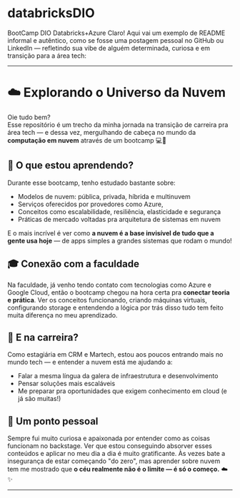 # databricksDIO
BootCamp DIO Databricks+Azure
Claro! Aqui vai um exemplo de README informal e autêntico, como se fosse uma postagem pessoal no GitHub ou LinkedIn — refletindo sua vibe de alguém determinada, curiosa e em transição para a área tech:

---

# ☁️ Explorando o Universo da Nuvem

Oie tudo bem?  
Esse repositório é um trecho da minha jornada na transição de carreira pra área tech — e dessa vez, mergulhando de cabeça no mundo da **computação em nuvem** através de um bootcamp 💻🚀

## 🧠 O que estou aprendendo?

Durante esse bootcamp, tenho estudado bastante sobre:
- Modelos de nuvem: pública, privada, híbrida e multinuvem
- Serviços oferecidos por provedores como Azure,
- Conceitos como escalabilidade, resiliência, elasticidade e segurança
- Práticas de mercado voltadas pra arquitetura de sistemas em nuvem

E o mais incrível é ver como **a nuvem é a base invisível de tudo que a gente usa hoje** — de apps simples a grandes sistemas que rodam o mundo!

## 🎓 Conexão com a faculdade

Na faculdade, já venho tendo contato com tecnologias como Azure e Google Cloud, então o bootcamp chegou na hora certa pra **conectar teoria e prática**. Ver os conceitos funcionando, criando máquinas virtuais, configurando storage e entendendo a lógica por trás disso tudo tem feito muita diferença no meu aprendizado.

## 💼 E na carreira?

Como estagiária em CRM e Martech, estou aos poucos entrando mais no mundo tech — e entender a nuvem está me ajudando a:
- Falar a mesma língua da galera de infraestrutura e desenvolvimento
- Pensar soluções mais escaláveis
- Me preparar pra oportunidades que exigem conhecimento em cloud (e já são muitas!)

## 🌱 Um ponto pessoal

Sempre fui muito curiosa e apaixonada por entender como as coisas funcionam no backstage. Ver que estou conseguindo absorver esses conteúdos e aplicar no meu dia a dia é muito gratificante. Às vezes bate a insegurança de estar começando "do zero", mas aprender sobre nuvem tem me mostrado que **o céu realmente não é o limite — é só o começo.** ☁️✨

---

